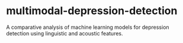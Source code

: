 # multimodal-depression-detection
A comparative analysis of machine learning models for depression detection using linguistic and acoustic features.

